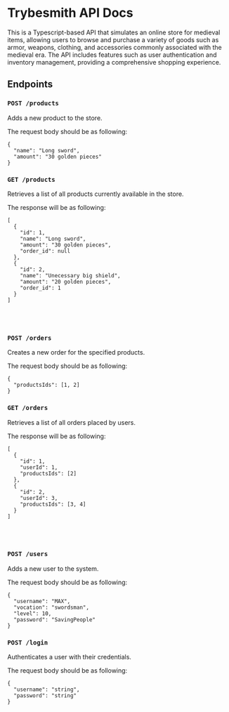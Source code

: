 # Trybesmith API Docs

This is a Typescript-based API that simulates an online store for medieval items, allowing users to browse and purchase a variety of goods such as armor, weapons, clothing, and accessories commonly associated with the medieval era. The API includes features such as user authentication and inventory management, providing a comprehensive shopping experience.

## Endpoints

### `POST /products`
Adds a new product to the store.

The request body should be as following:
```
{
  "name": "Long sword",
  "amount": "30 golden pieces"
}
```
### `GET /products`
Retrieves a list of all products currently available in the store.

The response will be as following:
```
[
  {
    "id": 1,
    "name": "Long sword",
    "amount": "30 golden pieces",
    "order_id": null
  },
  {
    "id": 2,
    "name": "Unecessary big shield",
    "amount": "20 golden pieces",
    "order_id": 1
  }
]
```

<br>
<br>

### `POST /orders`
Creates a new order for the specified products.

The request body should be as following:
```
{
  "productsIds": [1, 2]
}
```

### `GET /orders`
Retrieves a list of all orders placed by users.

The response will be as following:
```
[
  {
    "id": 1,
    "userId": 1,
    "productsIds": [2]
  },
  {
    "id": 2,
    "userId": 3,
    "productsIds": [3, 4]
  }
]
```

<br>
<br>

### `POST /users`
Adds a new user to the system.

The request body should be as following:
```
{ 
  "username": "MAX",
  "vocation": "swordsman",
  "level": 10,
  "password": "SavingPeople"
}
```

### `POST /login`
Authenticates a user with their credentials.

The request body should be as following:
```
{
  "username": "string",
  "password": "string"
}
```
